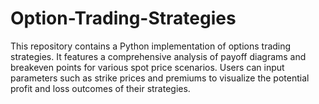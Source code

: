 # Option-Trading-Strategies
This repository contains a Python implementation of options trading strategies. It features a comprehensive analysis of payoff diagrams and breakeven points for various spot price scenarios. Users can input parameters such as strike prices and premiums to visualize the potential profit and loss outcomes of their strategies.
